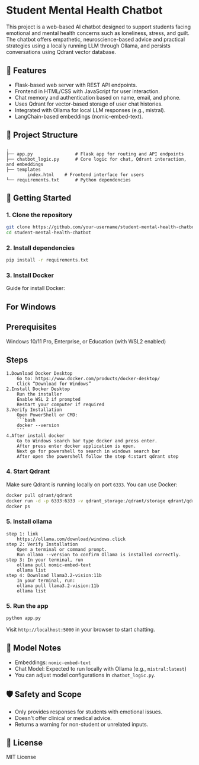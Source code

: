 # Student Mental Health Chatbot

This project is a web-based AI chatbot designed to support students facing emotional and mental health concerns such as loneliness, stress, and guilt. The chatbot offers empathetic, neuroscience-based advice and practical strategies using a locally running LLM through Ollama, and persists conversations using Qdrant vector database.

## 🔧 Features

- Flask-based web server with REST API endpoints.
- Frontend in HTML/CSS with JavaScript for user interaction.
- Chat memory and authentication based on name, email, and phone.
- Uses Qdrant for vector-based storage of user chat histories.
- Integrated with Ollama for local LLM responses (e.g., mistral).
- LangChain-based embeddings (nomic-embed-text).

## 📁 Project Structure

```
.
├── app.py                # Flask app for routing and API endpoints
├── chatbot_logic.py      # Core logic for chat, Qdrant interaction, and embeddings
├── templates      
        index.html    # Frontend interface for users
└── requirements.txt      # Python dependencies
```

## 🚀 Getting Started

### 1. Clone the repository

```bash
git clone https://github.com/your-username/student-mental-health-chatbot.git
cd student-mental-health-chatbot
```

### 2. Install dependencies

```bash
pip install -r requirements.txt
```
### 3. Install Docker

Guide for install Docker:

## For Windows 
## Prerequisites 
Windows 10/11 Pro, Enterprise, or Education (with WSL2 enabled)

## Steps
    1.Download Docker Desktop
        Go to: https://www.docker.com/products/docker-desktop/
        Click “Download for Windows”
    2.Install Docker Desktop
        Run the installer
        Enable WSL 2 if prompted
        Restart your computer if required
    3.Verify Installation
        Open PowerShell or CMD:
        ```bash
        docker --version
        ```
    4.After install docker
        Go to Windows search bar type docker and press enter.
        After press enter docker application is open.
        Next go for powershell to search in windows search bar
        After open the powershell follow the step 4:start qdrant step

### 4. Start Qdrant

Make sure Qdrant is running locally on port `6333`. You can use Docker:

```bash
docker pull qdrant/qdrant
docker run -d -p 6333:6333 -v qdrant_storage:/qdrant/storage qdrant/qdrant
docker ps
```
### 5. Install ollama 
    step 1: link
        https://ollama.com/download/windows.click
    step 2: Verify Installation
        Open a terminal or command prompt.
        Run ollama --version to confirm Ollama is installed correctly. 
    step 3: In your terminal, run
        ollama pull nomic-embed-text
        ollama list
    step 4: Download llama3.2-vision:11b
        In your terminal, run:
        ollama pull llama3.2-vision:11b
        ollama list
    

### 5. Run the app

```bash
python app.py
```

Visit `http://localhost:5000` in your browser to start chatting.

## 🧠 Model Notes

- Embeddings: `nomic-embed-text`
- Chat Model: Expected to run locally with Ollama (e.g., `mistral:latest`)
- You can adjust model configurations in `chatbot_logic.py`.

## 🛡️ Safety and Scope

- Only provides responses for students with emotional issues.
- Doesn't offer clinical or medical advice.
- Returns a warning for non-student or unrelated inputs.

## 📜 License

MIT License
